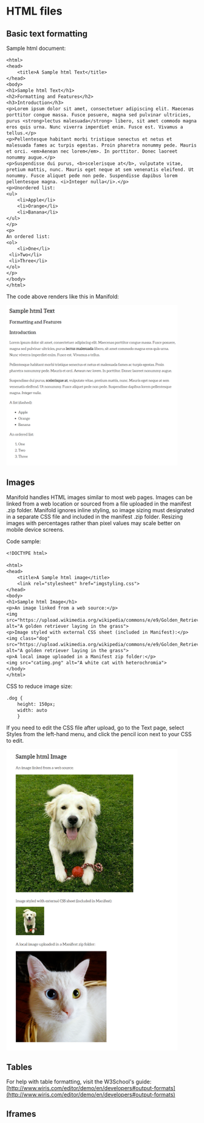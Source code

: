 # HTML files
## Basic text formatting

Sample html document:
    <!DOCTYPE html>

    <html>
    <head>
        <title>A Sample html Text</title>
    </head>
    <body>
    <h1>Sample html Text</h1>
    <h2>Formatting and Features</h2>
    <h3>Introduction</h3>
    <p>Lorem ipsum dolor sit amet, consectetuer adipiscing elit. Maecenas porttitor congue massa. Fusce posuere, magna sed pulvinar ultricies, purus <strong>lectus malesuada</strong> libero, sit amet commodo magna eros quis urna. Nunc viverra imperdiet enim. Fusce est. Vivamus a tellus.</p>
    <p>Pellentesque habitant morbi tristique senectus et netus et malesuada fames ac turpis egestas. Proin pharetra nonummy pede. Mauris et orci. <em>Aenean nec lorem</em>. In porttitor. Donec laoreet nonummy augue.</p>
    <p>Suspendisse dui purus, <b>scelerisque at</b>, vulputate vitae, pretium mattis, nunc. Mauris eget neque at sem venenatis eleifend. Ut nonummy. Fusce aliquet pede non pede. Suspendisse dapibus lorem pellentesque magna. <i>Integer nulla</i>.</p>
    <p>Unordered list:
    <ul>
    	<li>Apple</li>
    	<li>Orange</li>
    	<li>Banana</li>
    </ul>
    </p>
    <p>
    An ordered list:
    <ol>
    	<li>One</li>
     <li>Two</li>
     <li>Three</li>
    </ol>
    </p>
    </body>
    </html>

The code above renders like this in Manifold:

<img src="img/htmlrender.PNG" alt="An html file rendered in Manifold" width="450px" height="auto">

## Images

Manifold handles HTML images similar to most web pages. Images can be linked from a web location or sourced from a file uploaded in the manifest .zip folder. Manifold ignores inline styling, so image sizing must designated in a separate CSS file and included in the manifest .zip folder. Resizing images with percentages rather than pixel values may scale better on mobile device screens.

Code sample:

```
<!DOCTYPE html>

<html>
<head>
	<title>A Sample html image</title>
	<link rel="stylesheet" href="imgstyling.css">
</head>
<body>
<h1>Sample html Image</h1>
<p>An image linked from a web source:</p>
<img src="https://upload.wikimedia.org/wikipedia/commons/e/e9/Golden_Retriever_Pup_2.jpg" alt="A golden retriever laying in the grass">
<p>Image styled with external CSS sheet (included in Manifest):</p>
<img class="dog" src="https://upload.wikimedia.org/wikipedia/commons/e/e9/Golden_Retriever_Pup_2.jpg" alt="A golden retriever laying in the grass">
<p>A local image uploaded in a Manifest zip folder:</p>
<img src="catimg.png" alt="A white cat with heterochromia">
</body>
</html>
```

CSS to reduce image size:

```
.dog {
	height: 150px; 
	width: auto
	}
```

If you need to edit the CSS file after upload, go to the Text page, select Styles from the left-hand menu, and click the pencil icon next to your CSS to edit.

<img src="img/htmlimgrender.png" alt="Sample of how images are displayed in Manifold" width="450px" height="auto">

## Tables
For help with table formatting, visit the W3School's guide: [http://www.wiris.com/editor/demo/en/developers#output-formats](http://www.wiris.com/editor/demo/en/developers#output-formats)

## Iframes
